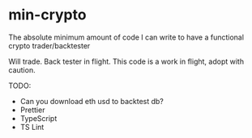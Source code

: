 # min-crypto

The absolute minimum amount of code I can write to have a functional crypto trader/backtester

Will trade. Back tester in flight. This code is a work in flight, adopt with caution.


TODO:
* Can you download eth usd to backtest db?
* Prettier
* TypeScript
* TS Lint
